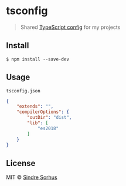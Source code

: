 # tsconfig

> Shared [TypeScript config](https://www.typescriptlang.org/docs/handbook/tsconfig-json.html) for my projects


## Install

```
$ npm install --save-dev 
```


## Usage

`tsconfig.json`

```json
{
	"extends": "",
	"compilerOptions": {
		"outDir": "dist",
		"lib": [
			"es2018"
		]
	}
}
```


## License

MIT © [Sindre Sorhus](https://sindresorhus.com)
